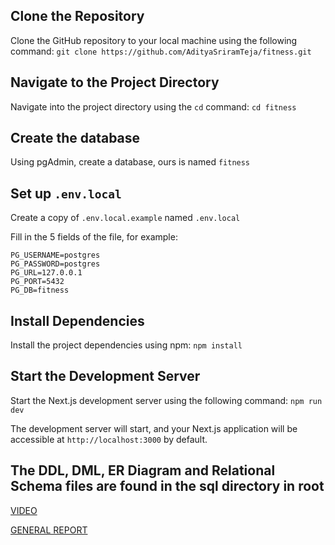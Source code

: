 ## Clone the Repository

Clone the GitHub repository to your local machine using the following command:
`git clone https://github.com/AdityaSriramTeja/fitness.git`

## Navigate to the Project Directory

Navigate into the project directory using the `cd` command: `cd fitness`

## Create the database

Using pgAdmin, create a database, ours is named ```fitness```

## Set up ```.env.local```

Create a copy of ```.env.local.example``` named ```.env.local```

Fill in the 5 fields of the file, for example:

```
PG_USERNAME=postgres
PG_PASSWORD=postgres
PG_URL=127.0.0.1
PG_PORT=5432
PG_DB=fitness
```

## Install Dependencies

Install the project dependencies using npm: `npm install`

## Start the Development Server

Start the Next.js development server using the following command: `npm run dev`

The development server will start, and your Next.js application will be accessible at `http://localhost:3000` by default.

## The DDL, DML, ER Diagram and Relational Schema files are found in the sql directory in root

[VIDEO](https://youtu.be/PmM9EFL2DSI)

[GENERAL REPORT](https://docs.google.com/document/d/1cOtS9KjjumOrKlYP0c_vBwFqMQnBVLeq3WdrlG3lBU8/edit?usp=sharing)
